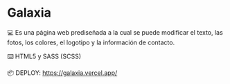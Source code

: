 # Galaxia

💻 Es una página web prediseñada a la cual se puede modificar el texto, las fotos, los colores, el logotipo y la información de contacto.
  
⌨️ HTML5 y SASS (SCSS)

📦 DEPLOY: https://galaxia.vercel.app/
